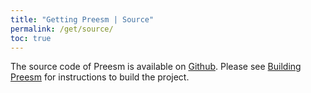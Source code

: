 ```yaml
---
title: "Getting Preesm | Source"
permalink: /get/source/
toc: true
---
```


The source code of Preesm is available on [Github](https://github.com/preesm/). Please see [Building Preesm](/docs/buildpreesm/) for instructions to build the project.

